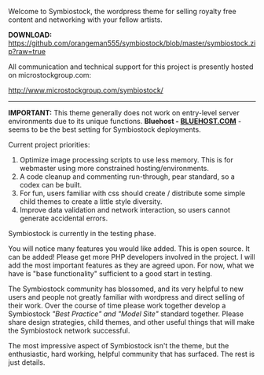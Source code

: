 Welcome to Symbiostock, the wordpress theme for selling royalty free content and networking with your fellow artists.

<strong>DOWNLOAD:</strong> https://github.com/orangeman555/symbiostock/blob/master/symbiostock.zip?raw=true

All communication and technical support for this project is presently hosted on microstockgroup.com:

http://www.microstockgroup.com/symbiostock/
<hr />
<strong>IMPORTANT:</strong> This theme generally does not work on entry-level server environments due to its unique functions. <strong>Bluehost - <a href="http://www.bluehost.com/track/symbiostock">BLUEHOST.COM</a></strong> - seems to be the best setting for Symbiostock deployments.

Current project priorities:

1. Optimize image processing scripts to use less memory. This is for webmaster using more constrained hosting/environments.
2. A code cleanup and commenting run-through, pear standard, so a codex can be built.
3. For fun, users familiar with css should create / distribute some simple child themes to create a little style diversity.
4. Improve data validation and network interaction, so users cannot generate accidental errors.

Symbiostock is currently in the testing phase. 

You will notice many features you would like added. This is open source. It can be added! Please get more PHP developers involved in the project. I will add the most important features as they are agreed upon. For now, what we have is "base functionality" sufficient to a good start in testing.

The Symbiostock community has blossomed, and its very helpful to new users and people not greatly familiar with wordpress and direct selling of their work. Over the course of time please work together develop a Symbiostock <em>"Best Practice" and "Model Site"</em> standard together. Please share design strategies, child themes, and other useful things that will make the Symbiostock network successful. 

The most impressive aspect of Symbiostock isn't the theme, but the enthusiastic, hard working, helpful community that has surfaced. The rest is just details. 

